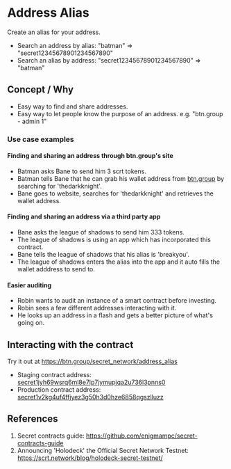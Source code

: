 # Address Alias

Create an alias for your address.
* Search an address by alias: "batman" => "secret12345678901234567890"
* Search an alias by address: "secret12345678901234567890" => "batman"

## Concept / Why

* Easy way to find and share addresses.
* Easy way to let people know the purpose of an address. e.g. "btn.group - admin 1"

### Use case examples

#### Finding and sharing an address through btn.group's site
* Batman asks Bane to send him 3 scrt tokens.
* Batman tells Bane that he can grab his wallet address from [btn.group](https://www.btn.group/secret_network/address_alias) by searching for 'thedarkknight'.
* Bane goes to website, searches for 'thedarkknight' and retrieves the wallet address.

#### Finding and sharing an address via a third party app
* Bane asks the league of shadows to send him 333 tokens.
* The league of shadows is using an app which has incorporated this contract.
* Bane tells the league of shadows that his alias is 'breakyou'.
* The league of shadows enters the alias into the app and it auto fills the wallet adddress to send to.

#### Easier auditing
* Robin wants to audit an instance of a smart contract before investing.
* Robin sees a few different addresses interacting with it.
* He looks up an address in a flash and gets a better picture of what's going on.

## Interacting with the contract

Try it out at https://btn.group/secret_network/address_alias
* Staging contract address: [secret1jyh69wsrq6ml8e7lp7jymupjqa2u736l3pnns0](https://secretnodes.com/secret/chains/holodeck-2/contracts/secret1jyh69wsrq6ml8e7lp7jymupjqa2u736l3pnns0)
* Production contract address: [secret1v2kg4uf4ffjyez3g50h3d0hze6858qgszlluzz](https://secretnodes.com/secret/chains/secret-2/contracts/secret1v2kg4uf4ffjyez3g50h3d0hze6858qgszlluzz)

## References
1. Secret contracts guide: https://github.com/enigmampc/secret-contracts-guide
2. Announcing 'Holodeck' the Official Secret Network Testnet: https://scrt.network/blog/holodeck-secret-testnet/
